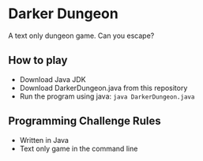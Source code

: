 # Darker Dungeon
A text only dungeon game. Can you escape?

## How to play
- Download Java JDK
- Download DarkerDungeon.java from this repository
- Run the program using java: ``` java DarkerDungeon.java ```

## Programming Challenge Rules
- Written in Java
- Text only game in the command line

